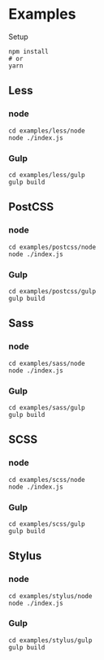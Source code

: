 # Examples

Setup

```shell
npm install
# or
yarn
```

## Less

### node

```shell
cd examples/less/node
node ./index.js
```

### Gulp

```shell
cd examples/less/gulp
gulp build
```


## PostCSS

### node

```shell
cd examples/postcss/node
node ./index.js
```

### Gulp

```shell
cd examples/postcss/gulp
gulp build
```


## Sass

### node

```shell
cd examples/sass/node
node ./index.js
```
### Gulp
```shell
cd examples/sass/gulp
gulp build
```


## SCSS

### node

```shell
cd examples/scss/node
node ./index.js
```

### Gulp

```shell
cd examples/scss/gulp
gulp build
```


## Stylus

### node

```shell
cd examples/stylus/node
node ./index.js
```

### Gulp

```shell
cd examples/stylus/gulp
gulp build
```

